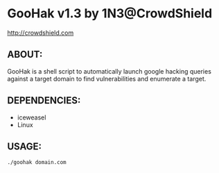 # GooHak v1.3 by 1N3@CrowdShield
http://crowdshield.com

## ABOUT:
GooHak is a shell script to automatically launch google hacking queries against a target domain to find vulnerabilities and enumerate a target.

## DEPENDENCIES:
* iceweasel
* Linux

## USAGE:
```
./goohak domain.com
```
